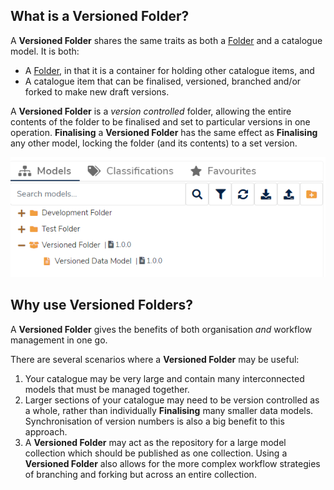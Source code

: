 ## What is a Versioned Folder?

A **Versioned Folder** shares the same traits as both a [Folder](../folder/folder.md) and a catalogue model. It is both:

* A [Folder](../folder/folder.md), in that it is a container for holding other catalogue items, and
* A catalogue item that can be finalised, versioned, branched and/or forked to make new draft versions.

A **Versioned Folder** is a _version controlled_ folder, allowing the entire contents of the folder to be finalised and set to particular versions in one operation. **Finalising** a **Versioned Folder** has the same effect as **Finalising** any other model, locking the folder (and its contents) to a set version.

![Folder tree](folder-tree.png)

## Why use Versioned Folders?

A **Versioned Folder** gives the benefits of both organisation _and_ workflow management in one go.

There are several scenarios where a **Versioned Folder** may be useful:

1. Your catalogue may be very large and contain many interconnected models that must be managed together.
2. Larger sections of your catalogue may need to be version controlled as a whole, rather than individually **Finalising** many smaller data models. Synchronisation of version numbers is also a big benefit to this approach.
3. A **Versioned Folder** may act as the repository for a large model collection which should be published as one collection. Using a **Versioned Folder** also allows for the more complex workflow strategies of branching and forking but across an entire collection.